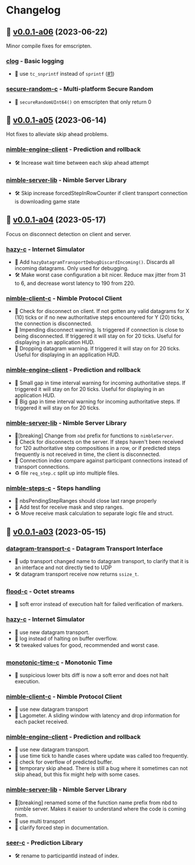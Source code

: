 # Changelog

## :bookmark: [v0.0.1-a06](https://github.com/piot/nimble/releases/tag/v0.0.1-a06) (2023-06-22)

Minor compile fixes for emscripten.

### [clog](https://github.com/piot/clog) - Basic logging

* :lady_beetle: use `tc_snprintf` instead of `sprintf` ([#1](https://github.com/piot/clog/pull/1))

### [secure-random-c](https://github.com/piot/secure-random-c) - Multi-platform Secure Random

* :see_no_evil: `secureRandomUInt64()` on emscripten that only return 0

## :bookmark: [v0.0.1-a05](https://github.com/piot/nimble/releases/tag/v0.0.1-a05) (2023-06-14)

Hot fixes to alleviate skip ahead problems.

### [nimble-engine-client](https://github.com/piot/nimble-engine-client) - Prediction and rollback

* :hammer_and_wrench: Increase wait time between each skip ahead attempt

### [nimble-server-lib](https://github.com/piot/nimble-server-lib) - Nimble Server Library

* :hammer_and_wrench: Skip increase forcedStepInRowCounter if client transport connection is downloading game state

## :bookmark: [v0.0.1-a04](https://github.com/piot/nimble/releases/tag/v0.0.1-a04) (2023-05-17)

Focus on disconnect detection on client and server.

### [hazy-c](https://github.com/piot/hazy-c) - Internet Simulator

* :star2: Add `hazyDatagramTransportDebugDiscardIncoming()`. Discards all incoming datagrams. Only used for debugging.
* :hammer_and_wrench: Make worst case configuration a bit nicer. Reduce max jitter from 31 to 6, and decrease worst latency to 190 from 220.

### [nimble-client-c](https://github.com/piot/nimble-client-c) - Nimble Protocol Client

* :star2: Check for disconnect on client. If not gotten any valid datagrams for X (10) ticks or if no new authoritative steps encountered for Y (20) ticks, the connection is disconnected.
* :star2: Impending disconnect warning. Is triggered if connection is close to being disconnected. If triggered it will stay on for 20 ticks.  Useful for displaying in an application HUD.
* :star2: Dropping datagram warning. If triggered it will stay on for 20 ticks.  Useful for displaying in an application HUD.

### [nimble-engine-client](https://github.com/piot/nimble-engine-client) - Prediction and rollback

* :star2: Small gap in time interval warning for incoming authoritative steps. If triggered it will stay on for 20 ticks. Useful for displaying in an application HUD.
* :star2: Big gap in time interval warning for incoming authoritative steps. If triggered it will stay on for 20 ticks.

### [nimble-server-lib](https://github.com/piot/nimble-server-lib) - Nimble Server Library

* :rotating_light:[breaking] Change from `nbd` prefix for functions to `nimbleServer`.
* :star2: Check for disconnects on the server. If steps haven't been received for 120 authoritative step compositions in a row, or if predicted steps frequently is not received in time, the client is disconnected.
* :lady_beetle: Connection index compare against participant connections instead of transport connections.
* :recycle: file `req_step.c` split up into multiple files.

### [nimble-steps-c](https://github.com/piot/nimble-steps-c) - Steps handling

* :lady_beetle: nbsPendingStepRanges should close last range properly
* :vertical_traffic_light: Add test for receive mask and step ranges.
* :recycle: Move receive mask calculation to separate logic file and struct.

## :bookmark: [v0.0.1-a03](https://github.com/piot/nimble/releases/tag/v0.0.1-a03) (2023-05-15)

### [datagram-transport-c](https://github.com/piot/datagram-transport-c) - Datagram Transport Interface

* :star2: udp transport changed name to datagram transport, to clarify that it is an interface and not directly tied to UDP
* :hammer_and_wrench: datagram transport receive now returns `ssize_t`.

### [flood-c](https://github.com/piot/flood-c) - Octet streams

* :lady_beetle: soft error instead of execution halt for failed verification of markers.

### [hazy-c](https://github.com/piot/hazy-c) - Internet Simulator

* :star2: use new datagram transport.
* :lady_beetle: log instead of halting on buffer overflow.
* :hammer_and_wrench: tweaked values for good, recommended and worst case.

### [monotonic-time-c](https://github.com/piot/monotonic-time-c) - Monotonic Time

* :lady_beetle: suspicious lower bits diff is now a soft error and does not halt execution.

### [nimble-client-c](https://github.com/piot/nimble-client-c) - Nimble Protocol Client

* :star2: use new datagram transport
* :star2: Lagometer. A sliding window with latency and drop information for each packet received.

### [nimble-engine-client](https://github.com/piot/nimble-engine-client) - Prediction and rollback

* :star2: use new datagram transport.
* :lady_beetle: use time tick to handle cases where update was called too frequently.
* :lady_beetle: check for overflow of predicted buffer.
* :lady_beetle: temporary skip ahead. There is still a bug where it sometimes can not skip ahead, but this fix might help with some cases.

### [nimble-server-lib](https://github.com/piot/nimble-server-lib) - Nimble Server Library

* :rotating_light:[breaking] renamed some of the function name prefix from nbd to nimble server. Makes it eaiser to understand where the code is coming from.
* :star2: use multi transport
* :book: clarify forced step in documentation.

### [seer-c](https://github.com/piot/seer-c) - Prediction Library

* :hammer_and_wrench: rename to participantId instead of index.
